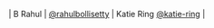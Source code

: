 | B Rahul           | [@rahulbollisetty](https://github.com/rahulbollisetty)        |
Katie Ring  [@katie-ring](https://github.com/katie-ring) |
